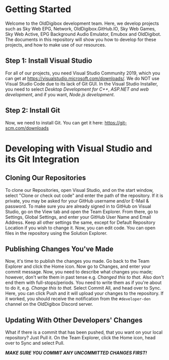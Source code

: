# Getting Started
Welcome to the OldDigibox development team. Here, we develop projects such as Sky Web EPG,
Network, OldDigibox.GitHub.IO, Sky Web Games, Sky Web Active, EPG Background Audio Emulator, 
Emubox and OldDigibot. The documents in this repository will show you how to develop for these
projects, and how to make use of our resources.

## Step 1: Install Visual Studio
For all of our projects, you need Visual Studio Community 2019, which you can get at https://visualstudio.microsoft.com/downloads/. We do NOT use Visual Studio Code
due to its lack of Git GUI. In the Visual Studio Installer, you need to select *Desktop Development for C++*, *ASP.NET and web development*, and if you want, *Node.js development*.

## Step 2: Install Git
Now, we need to install Git. You can get it here: https://git-scm.com/downloads

# Developing with Visual Studio and its Git Integration
## Cloning Our Repositories
To clone our Repositories, open Visual Studio, and on the start window, select "Clone or check out code" and enter the path of the repository. If it is private, you may be asked for your
GitHub username and/or E-Mail & password. To make sure you are already signed in to GitHub on Visual Studio, go on the View tab and open the Team Explorer. From there, go to Settings,
Global Settings, and enter your GitHub User Name and Email Address. Keep all other settings the same, except for Default Repository Location if you wish to change it. Now, you can edit code.
You can open files in the repository using the Solution Explorer.

## Publishing Changes You've Made
Now, it's time to publish the changes you made. Go back to the Team Explorer and click the Home icon. Now go to Changes, and enter your commit message. Now, you need to describe
what changes you made; however, don't write them in past tense e.g. *Changed this to that.* Also don't end them with full-stops/periods. You need to write them as if you're
about to do it, e.g. *Change this to that.* Select Commit All, and head over to Sync. Here, you can click Push and it will upload your changes to the repository. If it worked, you should receive the
notification from the `#developer-den` channel on the OldDigibox Discord server.

## Updating With Other Developers' Changes
What if there is a commit that has been pushed, that you want on your local repository? Just Pull it. On the Team Explorer, click the Home icon, head over to Sync and select Pull.

***MAKE SURE YOU COMMIT ANY UNCOMMITTED CHANGES FIRST!***
